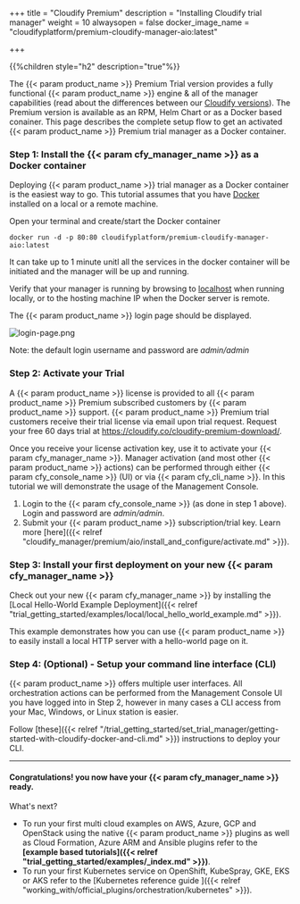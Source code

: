 +++
title = "Cloudify Premium"
description = "Installing Cloudify trial manager"
weight = 10
alwaysopen = false
docker_image_name = "cloudifyplatform/premium-cloudify-manager-aio:latest"

+++

{{%children style="h2" description="true"%}}

 The {{< param product_name >}} Premium Trial version provides a fully functional {{< param product_name >}} engine & all of the manager capabilities (read about the differences between our [Cloudify versions](https://cloudify.co/download/community-vs-enterprise/)). The Premium version is available as an RPM, Helm Chart or as a Docker based conainer. This page describes the complete setup flow to get an activated {{< param product_name >}} Premium trial manager as a Docker container.

### Step 1: Install the {{< param cfy_manager_name >}} as a Docker container


Deploying {{< param product_name >}} trial manager as a Docker container is the easiest way to go.
This tutorial assumes that you have [Docker](https://docs.docker.com/install) installed on a local or a remote machine.

Open your terminal and create/start the Docker container

```
docker run -d -p 80:80 cloudifyplatform/premium-cloudify-manager-aio:latest
```

It can take up to 1 minute unitl all the services in the docker container will be initiated and the manager will be up and running.

Verify that your manager is running by browsing to [localhost](http://localhost) when running locally,
or to the hosting machine IP when the Docker server is remote.

The {{< param product_name >}} login page should be displayed.

![login-page.png]( /images/ui/pages/login-page.png )

Note: the default login username and password are _admin/admin_

### Step 2: Activate your Trial
A {{< param product_name >}} license is provided to all {{< param product_name >}} Premium subscribed customers by {{< param product_name >}} support.
{{< param product_name >}} Premium trial customers receive their trial license via email upon trial request.
Request your free 60 days trial at https://cloudify.co/cloudify-premium-download/.  

Once you receive your license activation key, use it to activate your {{< param cfy_manager_name >}}. Manager activation (and most other {{< param product_name >}} actions) can be performed through either {{< param cfy_console_name >}} (UI) or via {{< param cfy_cli_name >}}.
In this tutorial we will demonstrate the usage of the Management Console.

1. Login to the {{< param cfy_console_name >}} (as done in step 1 above). Login and password are _admin/admin_.
2. Submit your {{< param product_name >}} subscription/trial key. Learn more [here]({{< relref "cloudify_manager/premium/aio/install_and_configure/activate.md" >}}).

### Step 3: Install your first deployment on your new {{< param cfy_manager_name >}}
Check out your new {{< param cfy_manager_name >}} by installing the [Local Hello-World Example Deployment]({{< relref "trial_getting_started/examples/local/local_hello_world_example.md" >}}).  

This example demonstrates how you can use {{< param product_name >}} to easily install a local HTTP server with a hello-world page on it.

### Step 4: (Optional) - Setup your command line interface (CLI)

{{< param product_name >}} offers multiple user interfaces. All orchestration actions can be performed from the Management Console UI you have logged into in Step 2, however in many cases a CLI access from your Mac, Windows, or Linux station is easier.

Follow [these]({{< relref "/trial_getting_started/set_trial_manager/getting-started-with-cloudify-docker-and-cli.md" >}}) instructions to deploy your CLI.

____

#### Congratulations! you now have your {{< param cfy_manager_name >}} ready.

What's next?

* To run your first multi cloud examples on AWS, Azure, GCP and OpenStack using the native {{< param product_name >}} plugins as well as Cloud Formation, Azure ARM and Ansible plugins refer to the  **[example based tutorials]({{< relref "trial_getting_started/examples/_index.md" >}})**.
* To run your first Kubernetes service on OpenShift, KubeSpray, GKE, EKS or AKS refer to the  [Kubernetes reference guide ]({{< relref "working_with/official_plugins/orchestration/kubernetes" >}}).